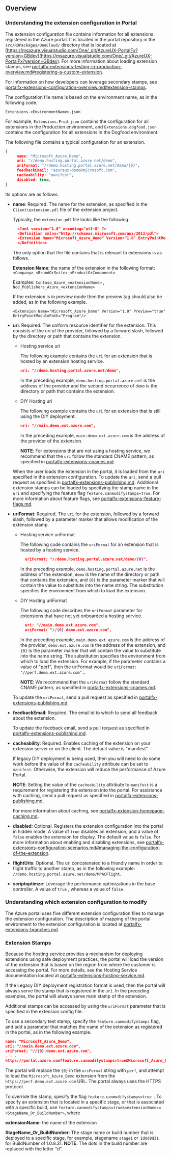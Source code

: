 ## Overview

### Understanding the extension configuration in Portal

 The extension configuration file contains  information for all extensions registered in the Azure portal. It is located in the portal repository in the  `src/RDPackages/OneCloud/` directory that is located at [https://msazure.visualstudio.com/One/_git/AzureUX-PortalFx?version=GBdev](https://msazure.visualstudio.com/One/_git/AzureUX-PortalFx?version=GBdev). For more information about loading extension stamps, see [portalfx-extensions-testing-in-production-overview.md#registering-a-custom-extension](portalfx-extensions-testing-in-production-overview.md#registering-a-custom-extension).

For information on how developers can leverage secondary stamps, see [portalfx-extensions-configuration-overview.md#extension-stamps](./portalfx-extensions-configuration-overview.md#extension-stamps).
 
 The configuration file name is based on the environment name, as in the following code.  
 
 `Extensions.<EnvironmentName>.json`
 
 For example, ```Extensions.Prod.json``` contains the configuration for all extensions in the Production environment, and  `Extensions.dogfood.json` contains the configuration for all extensions in the Dogfood environment.

 The following file contains a typical configuration for an extension.

```json
{
     name: "Microsoft_Azure_Demo",
     uri: "//demo.hosting.portal.azure.net/demo",
     uriFormat: "//demo.hosting.portal.azure.net/demo/{0}",
     feedbackEmail: "azureux-demo@microsoft.com",
     cacheability: "manifest",
     disabled: true,
}
```

Its options are as follows.

* **name**:  Required. The name for the extension, as specified in the `Client\extension.pdl` file of the extension project.
    
    <!--TODO: for more information about the extension.pdl file, see ...  although the pdl file is related, it is really a separate subject -->

  Typically, the ```extension.pdl``` file looks like the following.
    ```json
      <?xml version="1.0" encoding="utf-8" ?>
      <Definition xmlns="http://schemas.microsoft.com/aux/2013/pdl">
      <Extension Name="Microsoft_Azure_Demo" Version="1.0" EntryPointModulePath="Program"/>
      </Definition>
    ```
  The only option that the file contains that is relevant to extensions is as follows.

  **Extension Name**:  the name of the extension in the following format:  ```<Company>_<BrandOrSuite>_<ProductOrComponent>```

    Examples:  ```Contoso_Azure_<extensionName>``` , ```Nod_Publishers_Azure_<extensionName> ```

  If the extension is in preview mode then the preview tag should also be added, as in the following example. 

    ```<Extension Name="Microsoft_Azure_Demo" Version="1.0" Preview="true" EntryPointModulePath="Program"/>```
 
* **uri**: Required. The uniform resource identifier for the extension. This consists of the uri of the provider, followed by a forward slash, followed by the directory or path that contains the extension. 
   
   * Hosting service uri
 
      The following example contains the ```uri``` for an extension  that is hosted by an extension hosting service.
    
      ```json
      uri: "//demo.hosting.portal.azure.net/demo",
      ```

      In the preceding example,  ```demo.hosting.portal.azure.net``` is the address of the provider and the second occurrence of ```demo``` is the directory or path that contains the extension.
   
   * DIY Hosting uri

      The following example contains the ```uri``` for an extension that is still using the DIY deployment.
    
      ```json
      uri: "//main.demo.ext.azure.com",
      ```

      In the preceding example, ```main.demo.ext.azure.com```  is the address of the provider of the extension.

      **NOTE**: For extensions that are not using a hosting service, we recommend that the `uri` follow the standard CNAME pattern, as specified in [portalfx-extensions-cnames.md](portalfx-extensions-cnames.md). 

  When the user loads the extension in the portal, it is loaded from the `uri` specified in the extension configuration. To update the ```uri```, send a pull request as specified in [portalfx-extensions-publishing.md](portalfx-extensions-publishing.md). Additional extension stamps can be loaded by specifying the stamp name in the  `uri` and specifying the feature flag `feature.canmodifystamps=true`. For more information about feature flags, see [portalfx-extensions-feature-flags.md](portalfx-extensions-feature-flags.md).

* **uriFormat**: Required. The `uri` for the extension, followed by a forward slash, followed by a parameter marker that allows modification of the extension stamp.
    
  * Hosting service uriFormat

    The following code contains the `uriFormat` for an extension that is hosted by a hosting service.
    
    ```json
      uriFormat: "//demo.hosting.portal.azure.net/demo/{0}",
    ```

    In the preceding example,  ```demo.hosting.portal.azure.net``` is the address of the extension, ```demo``` is the name of the directory or path that contains the extension, and ``` {0} ``` is the parameter marker that will contain the value to substitute into the name string. The substitution specifies the environment from which to load the extension.

  * DIY Hosting uriFormat

    The following code describes the ```uriFormat``` parameter for extensions that have not yet onboarded a hosting service.

    ```json
      uri: "//main.demo.ext.azure.com",
      uriFormat: "//{0}.demo.ext.azure.com",
    ```

    In the preceding example, ```main.demo.ext.azure.com``` is the address of the provider,  ```demo.ext.azure.com``` is the address of the extension, and ``` {0} ``` is the parameter marker that will contain the value to substitute into the name string. The substitution specifies the environment from which to load the extension. For example, if the parameter contains a value of "perf", then the uriFormat would be     ```uriFormat: "//perf.demo.ext.azure.com",```.

      **NOTE**: We recommend that the `uriFormat` follow  the standard CNAME pattern, as specified in  [portalfx-extensions-cnames.md](portalfx-extensions-cnames.md). 

  To update the `uriFormat`, send a pull request as specified in [portalfx-extensions-publishing.md](portalfx-extensions-publishing.md).
    
* **feedbackEmail**: Required. The email id to which to send all feedback about the extension. 

  To update the feedback email, send a pull request as specified in [portalfx-extensions-publishing.md](portalfx-extensions-publishing.md).

* **cacheability**: Required. Enables caching of the extension on your extension server or on the client. The default value is "manifest".
      
  If legacy DIY deployment is being used, then you will need to do some work before the value of the `cacheability` attribute can be set to ```manifest```. Otherwise, the extension will reduce the performance of Azure Portal.

  **NOTE**: Setting the value of the `cacheability` attribute to `manifest` is a requirement for registering the extension into the portal.  For assistance with caching, send a pull request as specified in [portalfx-extensions-publishing.md](portalfx-extensions-publishing.md).
    
  For more information about caching, see [portalfx-extension-homepage-caching.md](portalfx-extension-homepage-caching.md).

* **disabled**: Optional. Registers the extension configuration into the portal in hidden mode.  A value of  `true` disables an extension, and a value of `false` enables the extension for display. The default value is `false`. For more information about enabling and disabling extensions, see [portalfx-extensions-configuration-scenarios.md#managing-the-configuration-of-the-extension](portalfx-extensions-configuration-scenarios.md#managing-the-configuration-of-the-extension).
 
* **flightUris**: Optional.  The uri concatenated to a friendly name in order to flight traffic to another stamp, as in the following example:  `//demo.hosting.portal.azure.net/demo/MPACFlight`.
 
 <!--TODO: Update portalfx-extensions-migrate-existing-to-extensioncontrollerbase.md when it is determined that this flag should be here and/or in the feature flags document. -->
 
 * **scriptoptimze**: Leverage the performance optimizations in the base controller. A value of `true`  , whereas a value of `false` .

### Understanding which extension configuration to modify

The Azure portal uses five different extension configuration files to manage the extension configuration. The description of mapping of the portal environment to the extension configuration is located at [portalfx-extensions-branches.md](portalfx-extensions-branches.md).

### Extension Stamps

Because the hosting service provides a mechanism for deploying extensions using safe deployment practices, the portal will load the version of the extension that is based on the region from where the customer is accessing the portal. For more details, see the Hosting Service documentation located at [portalfx-extensions-hosting-service.md](portalfx-extensions-hosting-service.md).

If the Legacy DIY deployment registration format is used, then the portal will always serve the stamp that is registered in the ```uri```. In the preceding  examples, the portal will always serve main stamp of the extension.

Additional stamps can be accessed by using the ```uriFormat``` parameter that is specified in the extension config file.

To use a secondary test stamp, specify the `feature.canmodifystamps` flag, and add a parameter that matches the name of the  extension as registered in the portal, as in the following example.

```json
name: "Microsoft_Azure_Demo",
uri: "//main.demo.ext.azure.com",
uriFormat: "//{0}.demo.ext.azure.com",
. . .
https://portal.azure.com?feature.canmodifystamps=true&Microsoft_Azure_Demo=perf 
```

 The portal  will replace the ```{0}``` in the ```uriFormat``` string with ```perf```, and attempt to load the ```Microsoft_Azure_Demo``` extension from the ```https://perf.demo.ext.azure.com``` URL. The portal always uses the  HTTPS protocol.

To override the stamp, specify the flag ```feature.canmodifystamps=true ```.  To specify an extension that is located in a specific stage, or that is associated with a specific build, use  `feature.canmodifystamps=true&<extensionName>=<StageName_Or_BuildNumber>`, where

**extensionName**: the name of the extension

 **StageName_Or_BuildNumber**:   The stage name or build number that is deployed to a specific stage, for example, stagename `stage1` or   `1d0d8d31` for  BuildNumber of 1.0.8.31. 
 **NOTE**: The dots in the build number are replaced with the letter "d".
 